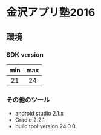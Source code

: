 # 金沢アプリ塾2016

## 環境

### SDK version

|min|max|
|:-:|:-:|
|21 |24 |

### その他のツール
* android studio 2.1.x 
* Gradle 2.2.1
* build tool version 24.0.0